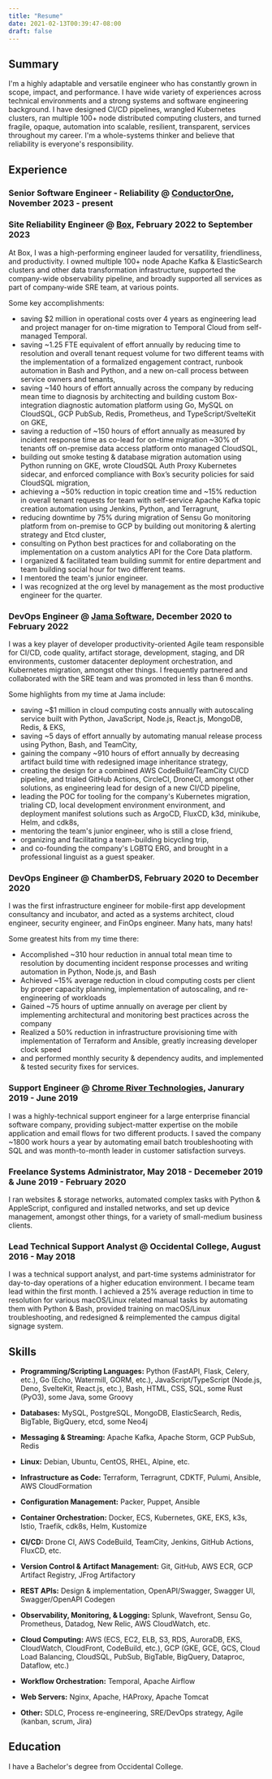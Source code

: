 ```yaml
---
title: "Resume"
date: 2021-02-13T00:39:47-08:00
draft: false
---
```

## Summary
I'm a highly adaptable and versatile engineer who has constantly grown in scope, impact, and performance. I have wide variety of experiences across technical environments and a strong systems and software engineering background. I have designed CI/CD pipelines, wrangled Kubernetes clusters, ran multiple 100+ node distributed computing clusters, and turned fragile, opaque, automation into scalable, resilient, transparent, services throughout my career. I'm a whole-systems thinker and believe that reliability is everyone's responsibility.
## Experience

### Senior Software Engineer - Reliability @ [ConductorOne](https://www.conductorone.com), November 2023 - present

### Site Reliability Engineer @ [Box](https://www.box.com), February 2022 to September 2023

At Box, I was a high-performing engineer lauded for versatility, friendliness, and productivity. I owned multiple 100+ node Apache Kafka & ElasticSearch clusters and other data transformation infrastructure, supported the company-wide observability pipeline, and broadly supported all services as part of company-wide SRE team, at various points.

Some key accomplishments:

- saving $2 million in operational costs over 4 years as engineering lead and project manager for on-time migration to Temporal Cloud from self-managed Temporal.
- saving ~1.25 FTE equivalent of effort annually by reducing time to resolution and overall tenant request volume for two different teams with the implementation of a formalized engagement contract, runbook automation in Bash and Python, and a new on-call process between service owners and tenants,
- saving ~140 hours of effort annually across the company by reducing mean time to diagnosis by architecting and building custom Box-integration diagnostic automation platform using Go, MySQL on CloudSQL, GCP PubSub, Redis, Prometheus, and TypeScript/SvelteKit on GKE,
- saving a reduction of ~150 hours of effort annually as measured by incident response time as co-lead for on-time migration ~30% of tenants off on-premise data access platform onto managed CloudSQL,
- building out smoke testing & database migration automation using Python running on GKE, wrote CloudSQL Auth Proxy Kubernetes sidecar, and enforced compliance with Box’s security policies for said CloudSQL migration,
- achieving a ~50% reduction in topic creation time and ~15% reduction in overall tenant requests for team with self-service Apache Kafka topic creation automation using Jenkins, Python, and Terragrunt,
- reducing downtime by 75% during migration of Sensu Go monitoring platform from on-premise to GCP by building out monitoring & alerting strategy and Etcd cluster,
- consulting on Python best practices for and collaborating on the implementation on a custom analytics API for the Core Data platform.
- I organized & facilitated team building summit for entire department and team building social hour for two different teams.
- I mentored the team's junior engineer.
- I was recognized at the org level by management as the most productive engineer for the quarter.

### DevOps Engineer @ [Jama Software](https://www.jamasoftware.com), December 2020 to February 2022

I was a key player of developer productivity-oriented Agile team responsible for CI/CD, code quality, artifact storage, development, staging, and DR environments, customer datacenter deployment orchestration, and Kubernetes migration, amongst other things. I frequently partnered and collaborated with the SRE team and was promoted in less than 6 months.

Some highlights from my time at Jama include:

- saving ~$1 million in cloud computing costs annually with autoscaling service built with Python, JavaScript, Node.js, React.js, MongoDB, Redis, & EKS,
- saving ~5 days of effort annually by automating manual release process using Python, Bash, and TeamCity,
- gaining the company ~910 hours of effort annually by decreasing artifact build time with redesigned image inheritance strategy,
- creating the design for a combined AWS CodeBuild/TeamCity CI/CD pipeline, and trialed GitHub Actions, CircleCI, DroneCI, amongst other solutions, as engineering lead for design of a new CI/CD pipeline,
- leading the POC for tooling for the company's Kubernetes migration, trialing CD, local development environment environment, and deployment manifest solutions such as ArgoCD, FluxCD, k3d, minikube, Helm, and cdk8s,
- mentoring the team's junior engineer, who is still a close friend,
- organizing and facilitating a team-building bicycling trip,
- and co-founding the company's LGBTQ ERG, and brought in a professional linguist as a guest speaker.

### DevOps Engineer @ ChamberDS, February 2020 to December 2020

I was the first infrastructure engineer for mobile-first app development consultancy and incubator, and acted as a systems architect, cloud engineer, security engineer, and FinOps engineer. Many hats, many hats!

Some greatest hits from my time there:

- Accomplished ~310 hour reduction in annual total mean time to resolution by documenting incident response processes and writing automation in Python, Node.js, and Bash
- Achieved ~15% average reduction in cloud computing costs per client by proper capacity planning, implementation of autoscaling, and re-engineering of workloads
- Gained ~75 hours of uptime annually on average per client by implementing architectural and monitoring best practices across the company
- Realized a 50% reduction in infrastructure provisioning time with implementation of Terraform and Ansible, greatly increasing developer clock speed
- and performed monthly security & dependency audits, and implemented & tested security fixes for services.

### Support Engineer @ [Chrome River Technologies](https://www.chromeriver.com), Janurary 2019 - June 2019

I was a highly-technical support engineer for a large enterprise financial software company, providing subject-matter expertise on the mobile application and email flows for two different products. I saved the company ~1800 work hours a year by automating email batch troubleshooting with SQL and was month-to-month leader in customer satisfaction surveys.

### Freelance Systems Administrator, May 2018 - Decemeber 2019 & June 2019 - February 2020
I ran websites & storage networks, automated complex tasks with Python & AppleScript, configured and installed networks, and set up device management, amongst other things, for a variety of small-medium business clients.

### Lead Technical Support Analyst @ Occidental College, August 2016 - May 2018

I was a technical support analyst, and part-time systems administrator for day-to-day operations of a higher education environment. I became team lead within the first month. I achieved a 25% average reduction in time to resolution for various macOS/Linux related manual tasks by automating them with Python & Bash, provided training on macOS/Linux troubleshooting, and redesigned & reimplemented the campus digital signage system.
## Skills

- __Programming/Scripting Languages:__ Python (FastAPI, Flask, Celery, etc.), Go (Echo, Watermill, GORM, etc.), JavaScript/TypeScript (Node.js, Deno, SvelteKit, React.js, etc.), Bash, HTML, CSS, SQL, some Rust (PyO3), some Java, some Groovy

- __Databases:__ MySQL, PostgreSQL, MongoDB, ElasticSearch, Redis, BigTable, BigQuery, etcd, some Neo4j

- __Messaging & Streaming:__ Apache Kafka, Apache Storm, GCP PubSub, Redis

- __Linux:__ Debian, Ubuntu, CentOS, RHEL, Alpine, etc.

- __Infrastructure as Code:__ Terraform, Terragrunt, CDKTF, Pulumi, Ansible, AWS CloudFormation

- __Configuration Management:__ Packer, Puppet, Ansible

- __Container Orchestration:__ Docker, ECS, Kubernetes, GKE, EKS, k3s, Istio, Traefik, cdk8s, Helm, Kustomize

- __CI/CD:__ Drone CI, AWS CodeBuild, TeamCity, Jenkins, GitHub Actions, FluxCD, etc.

- __Version Control & Artifact Management:__ Git, GitHub, AWS ECR, GCP Artifact Registry, JFrog Artifactory

- __REST APIs:__ Design & implementation, OpenAPI/Swagger, Swagger UI, Swagger/OpenAPI Codegen

- __Observability, Monitoring, & Logging:__ Splunk, Wavefront, Sensu Go, Prometheus, Datadog, New Relic, AWS CloudWatch, etc.

- __Cloud Computing:__ AWS (ECS, EC2, ELB, S3, RDS, AuroraDB, EKS, CloudWatch, CloudFront, CodeBuild, etc.), GCP (GKE, GCE, GCS, Cloud Load Balancing, CloudSQL, PubSub, BigTable, BigQuery, Dataproc, Dataflow, etc.)

- __Workflow Orchestration:__ Temporal, Apache Airflow

- __Web Servers:__ Nginx, Apache, HAProxy, Apache Tomcat

- __Other:__ SDLC, Process re-engineering, SRE/DevOps strategy, Agile (kanban, scrum, Jira)

## Education

I have a Bachelor's degree from Occidental College.
